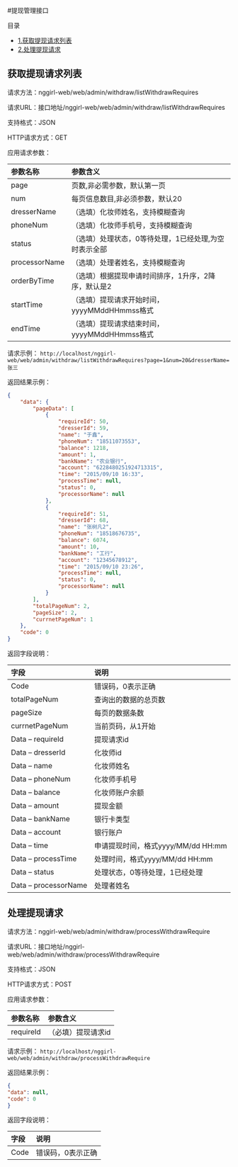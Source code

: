 #提现管理接口

目录

* [1.获取提现请求列表](#1)
* [2.处理提现请求](#2)

<h2 id="1">获取提现请求列表</h2>

请求方法：nggirl-web/web/admin/withdraw/listWithdrawRequires

请求URL：接口地址/nggirl-web/web/admin/withdraw/listWithdrawRequires

支持格式：JSON

HTTP请求方式：GET

应用请求参数：

参数名称	|参数含义
:------|:-------
page	|页数,非必需参数，默认第一页
num	|每页信息数目,非必须参数，默认20
dresserName|	（选填）化妆师姓名，支持模糊查询
phoneNum	|（选填）化妆师手机号，支持模糊查询
status	|（选填）处理状态，0等待处理，1已经处理,为空时表示全部
processorName	|（选填）处理者姓名，支持模糊查询
orderByTime	|（选填）根据提现申请时间排序，1升序，2降序，默认是2
startTime	|（选填）提现请求开始时间，yyyyMMddHHmmss格式
endTime	|（选填）提现请求结束时间，yyyyMMddHHmmss格式


请求示例：
`http://localhost/nggirl-web/web/admin/withdraw/listWithdrawRequires?page=1&num=20&dresserName=张三`

返回结果示例：
```json
{
    "data": {
        "pageData": [
            {
                "requireId": 50,
                "dresserId": 59,
                "name": "于鑫",
                "phoneNum": "18511073553",
                "balance": 1218,
                "amount": 1,
                "bankName": "农业银行",
                "account": "6228480251924713315",
                "time": "2015/09/10 16:33",
                "processTime": null,
                "status": 0,
                "processorName": null
            },
            {
                "requireId": 51,
                "dresserId": 68,
                "name": "张树凡2",
                "phoneNum": "18518676735",
                "balance": 6074,
                "amount": 10,
                "bankName": "工行",
                "account": "12345678912",
                "time": "2015/09/10 23:26",
                "processTime": null,
                "status": 0,
                "processorName": null
            }
        ],
        "totalPageNum": 2,
        "pageSize": 2,
        "currnetPageNum": 1
    },
    "code": 0
}
```
返回字段说明：

字段 | 说明
:------|:-------
Code	|错误码，0表示正确
totalPageNum	|查询出的数据的总页数
pageSize	|每页的数据条数
currnetPageNum	|当前页码，从1开始
Data – requireId	|提现请求id
Data – dresserId	|化妆师id
Data – name	|化妆师姓名
Data – phoneNum	|化妆师手机号
Data – balance	|化妆师账户余额
Data – amount	|提现金额
Data – bankName	|银行卡类型
Data – account	|银行账户
Data – time	|申请提现时间，格式yyyy/MM/dd HH:mm
Data – processTime	|处理时间，格式yyyy/MM/dd HH:mm
Data – status	|处理状态，0等待处理，1已经处理
Data – processorName	|处理者姓名

<h2 id="2">处理提现请求</h2>

请求方法：nggirl-web/web/admin/withdraw/processWithdrawRequire

请求URL：接口地址/nggirl-web/web/admin/withdraw/processWithdrawRequire

支持格式：JSON

HTTP请求方式：POST

应用请求参数：

参数名称	|参数含义
:------|:-------
requireId	|（必填）提现请求id

请求示例：
`http://localhost/nggirl-web/web/admin/withdraw/processWithdrawRequire`

返回结果示例：
```json
{
"data": null,
"code": 0
}
```
返回字段说明：

字段 | 说明
:------|:-------
Code	|错误码，0表示正确
